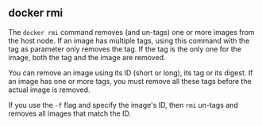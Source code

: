 ## docker rmi

The `docker rmi` command removes (and un-tags) one or more images from the host node. If an image has multiple tags,
using this command with the tag as parameter only removes the tag. If the tag is the only one for the image, both
the tag and the image are removed.

You can remove an image using its ID (short or long), its tag or its digest. If an image has one or more tags, you must
remove all these tags before the actual image is removed.

If you use the `-f` flag and specify the image's ID, then `rmi` un-tags and removes all images that match the ID.  